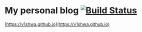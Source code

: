 # My personal blog [![Build Status](https://travis-ci.org/v1shwa/v1shwa.github.io.svg?branch=core)](https://travis-ci.org/v1shwa/v1shwa.github.io)

[https://v1shwa.github.io](https://v1shwa.github.io)